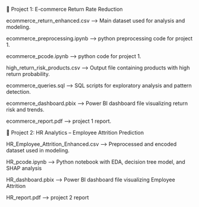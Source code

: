 🔹 Project 1: E-commerce Return Rate Reduction

ecommerce_return_enhanced.csv	--> Main dataset used for analysis and modeling.

ecommerce_preprocessing.ipynb --> python preprocessing code for project 1.

ecommerce_pcode.ipynb --> python code for project 1.

high_return_risk_products.csv	--> Output file containing products with high return probability.

ecommerce_queries.sql --> SQL scripts for exploratory analysis and pattern detection.

ecommerce_dashboard.pbix --> Power BI dashboard file visualizing return risk and trends.

ecommerce_report.pdf --> project 1 report.


🔹 Project 2: HR Analytics – Employee Attrition Prediction

HR_Employee_Attrition_Enhanced.csv --> Preprocessed and encoded dataset used in modeling.

HR_pcode.ipynb --> Python notebook with EDA, decision tree model, and SHAP analysis

HR_dashboard.pbix --> Power BI dashboard file visualizing Employee Attrition

HR_report.pdf --> project 2 report
